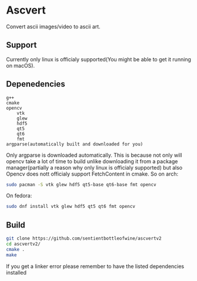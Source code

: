 # Ascvert
Convert ascii images/video to ascii art.

## Support
Currently only linux is officialy supported(You might be able to get it running on macOS).

## Depenedencies
```
g++
cmake
opencv
    vtk
    glew
    hdf5
    qt5
    qt6
    fmt
argparse(automatically built and downloaded for you)
```
Only argparse is downloaded automatically.
This is because not only will opencv take a lot of time to build unlike downloading it from a package manager(partially a reason why only linux is officialy supported) but also
Opencv does nott officialy support FetchContent in cmake.
So on arch:
```sh
sudo pacman -S vtk glew hdf5 qt5-base qt6-base fmt opencv
```
On fedora:
```sh
sudo dnf install vtk glew hdf5 qt5 qt6 fmt opencv 
```
## Build
```sh
git clone https://github.com/sentientbottleofwine/ascvertv2
cd ascvertv2/
cmake .
make
```
If you get a linker error please remember to have the listed dependencies installed
